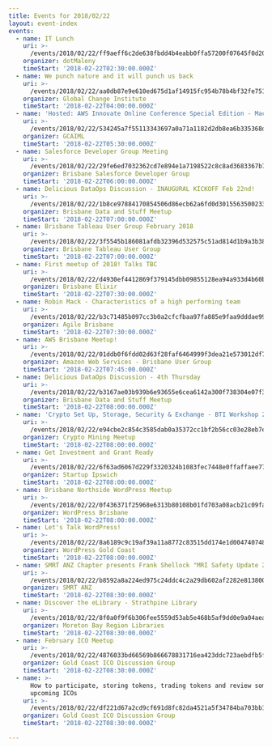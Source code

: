 ```yaml
---
title: Events for 2018/02/22
layout: event-index
events:
  - name: IT Lunch
    uri: >-
      /events/2018/02/22/ff9aeff6c2de638fbdd4b4eabb0ffa57200f07645f0d20091e90e623bf18d472
    organizer: dotMaleny
    timeStart: '2018-02-22T02:30:00.000Z'
  - name: We punch nature and it will punch us back
    uri: >-
      /events/2018/02/22/aa0db87e9e610ed675d1af14915fc954b78b4bf32fe751e3f19943388733d544
    organizer: Global Change Institute
    timeStart: '2018-02-22T04:00:00.000Z'
  - name: 'Hosted: AWS Innovate Online Conference Special Edition - Machine Learning'
    uri: >-
      /events/2018/02/22/534245a7f55113343697a0a71a1182d2db8ea6b335368d1bf62553ec49ff5b37
    organizer: GCAIML
    timeStart: '2018-02-22T05:30:00.000Z'
  - name: Salesforce Developer Group Meeting
    uri: >-
      /events/2018/02/22/29fe6ed7032362cd7e894e1a7198522c8c8ad3683367b78021339f9b2eb183f4
    organizer: Brisbane Salesforce Developer Group
    timeStart: '2018-02-22T06:00:00.000Z'
  - name: Delicious DataOps Discussion - INAUGURAL KICKOFF Feb 22nd!
    uri: >-
      /events/2018/02/22/1b8ce97884170854506d86ecb62a6fd0d301556350023363ca75f6d0749fba8c
    organizer: Brisbane Data and Stuff Meetup
    timeStart: '2018-02-22T07:00:00.000Z'
  - name: Brisbane Tableau User Group February 2018
    uri: >-
      /events/2018/02/22/3f5545b186081afdb32396d532575c51ad814d1b9a3b381be0249b36a9224c70
    organizer: Brisbane Tableau User Group
    timeStart: '2018-02-22T07:00:00.000Z'
  - name: First meetup of 2018! Talks TBC
    uri: >-
      /events/2018/02/22/d4930ef4412869f379145dbb09855128ea94a933d4b60b97beef13b881872438
    organizer: Brisbane Elixir
    timeStart: '2018-02-22T07:30:00.000Z'
  - name: Robin Mack - Characteristics of a high performing team
    uri: >-
      /events/2018/02/22/b3c71485b097cc3b0a2cfcfbaa97fa885e9faa9dddae9953cc0967a43963d35b
    organizer: Agile Brisbane
    timeStart: '2018-02-22T07:30:00.000Z'
  - name: AWS Brisbane Meetup!
    uri: >-
      /events/2018/02/22/01ddb0f6fdd02d63f28faf6464999f3dea21e573012df742f30138a14511f65b
    organizer: Amazon Web Services - Brisbane User Group
    timeStart: '2018-02-22T07:45:00.000Z'
  - name: Delicious DataOps Discussion - 4th Thursday
    uri: >-
      /events/2018/02/22/b3167ae03b939b6e93655e6cea6142a300f738304e07f3af010a8e9db0c342f5
    organizer: Brisbane Data and Stuff Meetup
    timeStart: '2018-02-22T08:00:00.000Z'
  - name: 'Crypto Set Up, Storage, Security & Exchange - BTI Workshop 2'
    uri: >-
      /events/2018/02/22/e94cbe2c854c3585dab0a35372cc1bf2b56cc03e28eb7e40b1ed3e81fffb240a
    organizer: Crypto Mining Meetup
    timeStart: '2018-02-22T08:00:00.000Z'
  - name: Get Investment and Grant Ready
    uri: >-
      /events/2018/02/22/6f63ad6067d229f3320324b1083fec7448e0ffaffaee7788dabc089642690985
    organizer: Startup Ipswich
    timeStart: '2018-02-22T08:00:00.000Z'
  - name: Brisbane Northside WordPress Meetup
    uri: >-
      /events/2018/02/22/0f436371f25968e6313b80108b01fd703a08acb21c09faabfbabfc5a01b5c2d0
    organizer: WordPress Brisbane
    timeStart: '2018-02-22T08:00:00.000Z'
  - name: Let's Talk WordPress!
    uri: >-
      /events/2018/02/22/8a6189c9c19af39a11a8772c83515dd174e1d00474074869326e5d6d51ad7b3f
    organizer: WordPress Gold Coast
    timeStart: '2018-02-22T08:00:00.000Z'
  - name: SMRT ANZ Chapter presents Frank Shellock "MRI Safety Update 2018"
    uri: >-
      /events/2018/02/22/b8592a8a224ed975c24ddc4c2a29db602af2282e8138007cff67df07c589a4e7
    organizer: SMRT ANZ
    timeStart: '2018-02-22T08:30:00.000Z'
  - name: Discover the eLibrary - Strathpine Library
    uri: >-
      /events/2018/02/22/8f0a0f9f6b306fee5559d53ab5e468b5af9dd0e9a04aeac708c12bf9ba1321ce
    organizer: Moreton Bay Region Libraries
    timeStart: '2018-02-22T08:30:00.000Z'
  - name: February ICO Meetup
    uri: >-
      /events/2018/02/22/4876033bd66569b866678831716ea423ddc723aebdfb5f7f3afc6b6e2418cacc
    organizer: Gold Coast ICO Discussion Group
    timeStart: '2018-02-22T08:30:00.000Z'
  - name: >-
      How to participate, storing tokens, trading tokens and review some
      upcoming ICOs
    uri: >-
      /events/2018/02/22/df221d67a2cd9cf691d8fc82da4521a5f34784ba703bb11e81f8d949d7739892
    organizer: Gold Coast ICO Discussion Group
    timeStart: '2018-02-22T08:30:00.000Z'

---
```

